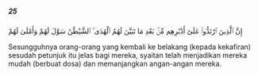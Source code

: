 ##### 25

<span class="ayah">إِنَّ ٱلَّذِينَ ٱرْتَدُّوا۟ عَلَىٰٓ أَدْبَٰرِهِم مِّنۢ بَعْدِ مَا تَبَيَّنَ لَهُمُ ٱلْهُدَى ۙ ٱلشَّيْطَٰنُ سَوَّلَ لَهُمْ وَأَمْلَىٰ لَهُمْ</span>

<span class="ayah_translation">Sesungguhnya orang-orang yang kembali ke belakang (kepada kekafiran) sesudah petunjuk itu jelas bagi mereka, syaitan telah menjadikan mereka mudah (berbuat dosa) dan memanjangkan angan-angan mereka.</span>
